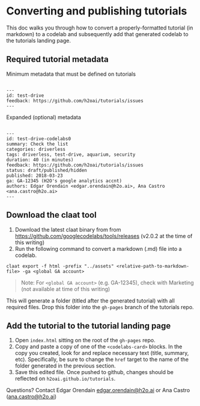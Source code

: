 # Converting and publishing tutorials

This doc walks you through how to convert a properly-formatted tutorial (in markdown) to a codelab and subsequently add that generated codelab to the tutorials landing page.

## Required tutorial metadata

Minimum metadata that must be defined on tutorials
```

---
id: test-drive
feedback: https://github.com/h2oai/tutorials/issues
---
```

Expanded (optional) metadata
```

---
id: test-drive-codelabs0
summary: Check the list
categories: driverless
tags: driverless, test-drive, aquarium, security
duration: 40 (in minutes)
feedback: https://github.com/h2oai/tutorials/issues
status: draft/published/hidden
published: 2018-03-23
ga: GA-12345 (H2O's google analytics accnt)
authors: Edgar Orendain <edgar.orendain@h2o.ai>, Ana Castro <ana.castro@h2o.ai>
---
```


## Download the claat tool
1. Download the latest claat binary from from https://github.com/googlecodelabs/tools/releases (v2.0.2 at the time of this writing)
2. Run the following command to convert a markdown (.md) file into a codelab.
```
claat export -f html -prefix "../assets" <relative-path-to-markdown-file> -ga <global GA account>
```

> Note: For `<global GA account>` (e.g. GA-12345), check with Marketing (not available at time of this writing)

This will generate a folder (titled after the generated tutorial) with all required files.  Drop this folder into the `gh-pages` branch of the tutorials repo.


## Add the tutorial to the tutorial landing page

1. Open `index.html` sitting on the root of the `gh-pages` repo.
2. Copy and paste a copy of one of the `<codelabs-card>` blocks. In the copy you created, look for and replace necessary text (title, summary, etc).  Specifically, be sure to change the `href` target to the name of the folder generated in the previous section.
3. Save this edited file.  Once pushed to github, changes should be reflected on `h2oai.github.io/tutorials`.


Questions? Contact Edgar Orendain <edgar.orendain@h2o.ai> or Ana Castro (ana.castro@h2o.ai)
